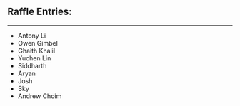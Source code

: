 ## Raffle Entries:
---
- Antony Li
- Owen Gimbel
- Ghaith Khalil
- Yuchen Lin
- Siddharth
- Aryan
- Josh
- Sky
- Andrew Choim
